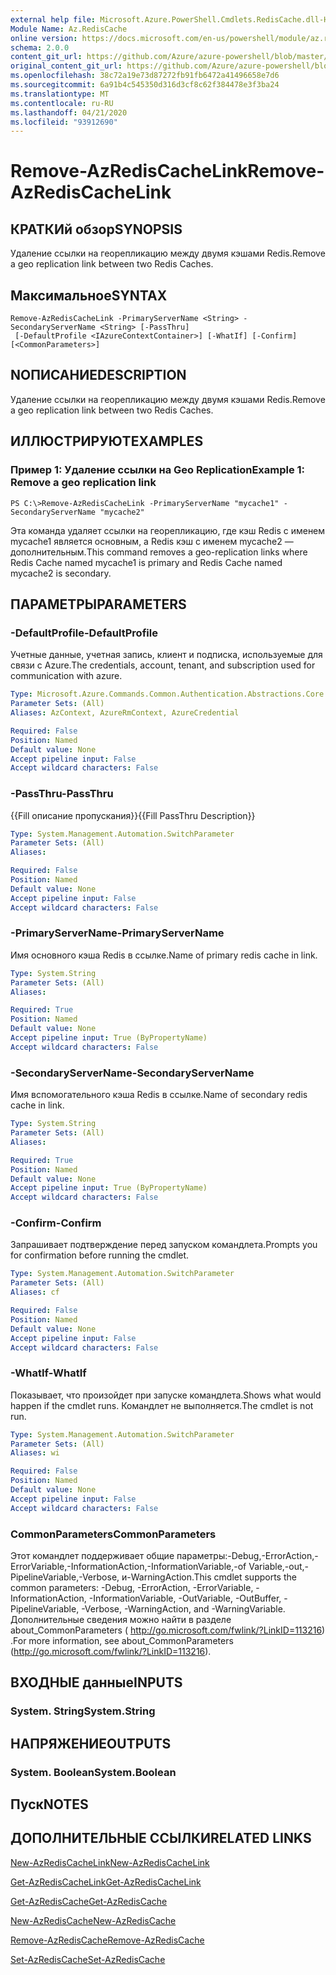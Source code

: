 ```yaml
---
external help file: Microsoft.Azure.PowerShell.Cmdlets.RedisCache.dll-Help.xml
Module Name: Az.RedisCache
online version: https://docs.microsoft.com/en-us/powershell/module/az.rediscache/remove-azrediscachelink
schema: 2.0.0
content_git_url: https://github.com/Azure/azure-powershell/blob/master/src/RedisCache/RedisCache/help/Remove-AzRedisCacheLink.md
original_content_git_url: https://github.com/Azure/azure-powershell/blob/master/src/RedisCache/RedisCache/help/Remove-AzRedisCacheLink.md
ms.openlocfilehash: 38c72a19e73d87272fb91fb6472a41496658e7d6
ms.sourcegitcommit: 6a91b4c545350d316d3cf8c62f384478e3f3ba24
ms.translationtype: MT
ms.contentlocale: ru-RU
ms.lasthandoff: 04/21/2020
ms.locfileid: "93912690"
---
```

# <span data-ttu-id="d71c3-101">Remove-AzRedisCacheLink</span><span class="sxs-lookup"><span data-stu-id="d71c3-101">Remove-AzRedisCacheLink</span></span>

## <span data-ttu-id="d71c3-102">КРАТКИй обзор</span><span class="sxs-lookup"><span data-stu-id="d71c3-102">SYNOPSIS</span></span>
<span data-ttu-id="d71c3-103">Удаление ссылки на георепликацию между двумя кэшами Redis.</span><span class="sxs-lookup"><span data-stu-id="d71c3-103">Remove a geo replication link between two Redis Caches.</span></span>

## <span data-ttu-id="d71c3-104">Максимальное</span><span class="sxs-lookup"><span data-stu-id="d71c3-104">SYNTAX</span></span>

```
Remove-AzRedisCacheLink -PrimaryServerName <String> -SecondaryServerName <String> [-PassThru]
 [-DefaultProfile <IAzureContextContainer>] [-WhatIf] [-Confirm] [<CommonParameters>]
```

## <span data-ttu-id="d71c3-105">NОПИСАНИЕ</span><span class="sxs-lookup"><span data-stu-id="d71c3-105">DESCRIPTION</span></span>
<span data-ttu-id="d71c3-106">Удаление ссылки на георепликацию между двумя кэшами Redis.</span><span class="sxs-lookup"><span data-stu-id="d71c3-106">Remove a geo replication link between two Redis Caches.</span></span>

## <span data-ttu-id="d71c3-107">ИЛЛЮСТРИРУЮТ</span><span class="sxs-lookup"><span data-stu-id="d71c3-107">EXAMPLES</span></span>

### <span data-ttu-id="d71c3-108">Пример 1: Удаление ссылки на Geo Replication</span><span class="sxs-lookup"><span data-stu-id="d71c3-108">Example 1: Remove a geo replication link</span></span>
```
PS C:\>Remove-AzRedisCacheLink -PrimaryServerName "mycache1" -SecondaryServerName "mycache2"
```

<span data-ttu-id="d71c3-109">Эта команда удаляет ссылки на георепликацию, где кэш Redis с именем mycache1 является основным, а Redis кэш с именем mycache2 — дополнительным.</span><span class="sxs-lookup"><span data-stu-id="d71c3-109">This command removes a geo-replication links where Redis Cache named mycache1 is primary and Redis Cache named mycache2 is secondary.</span></span>

## <span data-ttu-id="d71c3-110">ПАРАМЕТРЫ</span><span class="sxs-lookup"><span data-stu-id="d71c3-110">PARAMETERS</span></span>

### <span data-ttu-id="d71c3-111">-DefaultProfile</span><span class="sxs-lookup"><span data-stu-id="d71c3-111">-DefaultProfile</span></span>
<span data-ttu-id="d71c3-112">Учетные данные, учетная запись, клиент и подписка, используемые для связи с Azure.</span><span class="sxs-lookup"><span data-stu-id="d71c3-112">The credentials, account, tenant, and subscription used for communication with azure.</span></span>

```yaml
Type: Microsoft.Azure.Commands.Common.Authentication.Abstractions.Core.IAzureContextContainer
Parameter Sets: (All)
Aliases: AzContext, AzureRmContext, AzureCredential

Required: False
Position: Named
Default value: None
Accept pipeline input: False
Accept wildcard characters: False
```

### <span data-ttu-id="d71c3-113">-PassThru</span><span class="sxs-lookup"><span data-stu-id="d71c3-113">-PassThru</span></span>
<span data-ttu-id="d71c3-114">{{Fill описание пропускания}}</span><span class="sxs-lookup"><span data-stu-id="d71c3-114">{{Fill PassThru Description}}</span></span>

```yaml
Type: System.Management.Automation.SwitchParameter
Parameter Sets: (All)
Aliases:

Required: False
Position: Named
Default value: None
Accept pipeline input: False
Accept wildcard characters: False
```

### <span data-ttu-id="d71c3-115">-PrimaryServerName</span><span class="sxs-lookup"><span data-stu-id="d71c3-115">-PrimaryServerName</span></span>
<span data-ttu-id="d71c3-116">Имя основного кэша Redis в ссылке.</span><span class="sxs-lookup"><span data-stu-id="d71c3-116">Name of primary redis cache in link.</span></span>

```yaml
Type: System.String
Parameter Sets: (All)
Aliases:

Required: True
Position: Named
Default value: None
Accept pipeline input: True (ByPropertyName)
Accept wildcard characters: False
```

### <span data-ttu-id="d71c3-117">-SecondaryServerName</span><span class="sxs-lookup"><span data-stu-id="d71c3-117">-SecondaryServerName</span></span>
<span data-ttu-id="d71c3-118">Имя вспомогательного кэша Redis в ссылке.</span><span class="sxs-lookup"><span data-stu-id="d71c3-118">Name of secondary redis cache in link.</span></span>

```yaml
Type: System.String
Parameter Sets: (All)
Aliases:

Required: True
Position: Named
Default value: None
Accept pipeline input: True (ByPropertyName)
Accept wildcard characters: False
```

### <span data-ttu-id="d71c3-119">-Confirm</span><span class="sxs-lookup"><span data-stu-id="d71c3-119">-Confirm</span></span>
<span data-ttu-id="d71c3-120">Запрашивает подтверждение перед запуском командлета.</span><span class="sxs-lookup"><span data-stu-id="d71c3-120">Prompts you for confirmation before running the cmdlet.</span></span>

```yaml
Type: System.Management.Automation.SwitchParameter
Parameter Sets: (All)
Aliases: cf

Required: False
Position: Named
Default value: None
Accept pipeline input: False
Accept wildcard characters: False
```

### <span data-ttu-id="d71c3-121">-WhatIf</span><span class="sxs-lookup"><span data-stu-id="d71c3-121">-WhatIf</span></span>
<span data-ttu-id="d71c3-122">Показывает, что произойдет при запуске командлета.</span><span class="sxs-lookup"><span data-stu-id="d71c3-122">Shows what would happen if the cmdlet runs.</span></span>
<span data-ttu-id="d71c3-123">Командлет не выполняется.</span><span class="sxs-lookup"><span data-stu-id="d71c3-123">The cmdlet is not run.</span></span>

```yaml
Type: System.Management.Automation.SwitchParameter
Parameter Sets: (All)
Aliases: wi

Required: False
Position: Named
Default value: None
Accept pipeline input: False
Accept wildcard characters: False
```

### <span data-ttu-id="d71c3-124">CommonParameters</span><span class="sxs-lookup"><span data-stu-id="d71c3-124">CommonParameters</span></span>
<span data-ttu-id="d71c3-125">Этот командлет поддерживает общие параметры:-Debug,-ErrorAction,-ErrorVariable,-InformationAction,-InformationVariable,-of Variable,-out,-PipelineVariable,-Verbose, и-WarningAction.</span><span class="sxs-lookup"><span data-stu-id="d71c3-125">This cmdlet supports the common parameters: -Debug, -ErrorAction, -ErrorVariable, -InformationAction, -InformationVariable, -OutVariable, -OutBuffer, -PipelineVariable, -Verbose, -WarningAction, and -WarningVariable.</span></span> <span data-ttu-id="d71c3-126">Дополнительные сведения можно найти в разделе about_CommonParameters ( http://go.microsoft.com/fwlink/?LinkID=113216) .</span><span class="sxs-lookup"><span data-stu-id="d71c3-126">For more information, see about_CommonParameters (http://go.microsoft.com/fwlink/?LinkID=113216).</span></span>

## <span data-ttu-id="d71c3-127">ВХОДНЫЕ данные</span><span class="sxs-lookup"><span data-stu-id="d71c3-127">INPUTS</span></span>

### <span data-ttu-id="d71c3-128">System. String</span><span class="sxs-lookup"><span data-stu-id="d71c3-128">System.String</span></span>

## <span data-ttu-id="d71c3-129">НАПРЯЖЕНИЕ</span><span class="sxs-lookup"><span data-stu-id="d71c3-129">OUTPUTS</span></span>

### <span data-ttu-id="d71c3-130">System. Boolean</span><span class="sxs-lookup"><span data-stu-id="d71c3-130">System.Boolean</span></span>

## <span data-ttu-id="d71c3-131">Пуск</span><span class="sxs-lookup"><span data-stu-id="d71c3-131">NOTES</span></span>

## <span data-ttu-id="d71c3-132">ДОПОЛНИТЕЛЬНЫЕ ССЫЛКИ</span><span class="sxs-lookup"><span data-stu-id="d71c3-132">RELATED LINKS</span></span>

[<span data-ttu-id="d71c3-133">New-AzRedisCacheLink</span><span class="sxs-lookup"><span data-stu-id="d71c3-133">New-AzRedisCacheLink</span></span>](./New-AzRedisCacheLink.md)

[<span data-ttu-id="d71c3-134">Get-AzRedisCacheLink</span><span class="sxs-lookup"><span data-stu-id="d71c3-134">Get-AzRedisCacheLink</span></span>](./Get-AzRedisCacheLink.md)

[<span data-ttu-id="d71c3-135">Get-AzRedisCache</span><span class="sxs-lookup"><span data-stu-id="d71c3-135">Get-AzRedisCache</span></span>](./Get-AzRedisCache.md)

[<span data-ttu-id="d71c3-136">New-AzRedisCache</span><span class="sxs-lookup"><span data-stu-id="d71c3-136">New-AzRedisCache</span></span>](./New-AzRedisCache.md)

[<span data-ttu-id="d71c3-137">Remove-AzRedisCache</span><span class="sxs-lookup"><span data-stu-id="d71c3-137">Remove-AzRedisCache</span></span>](./Remove-AzRedisCache.md)

[<span data-ttu-id="d71c3-138">Set-AzRedisCache</span><span class="sxs-lookup"><span data-stu-id="d71c3-138">Set-AzRedisCache</span></span>](./Set-AzRedisCache.md)